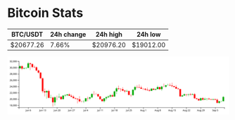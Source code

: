 # Bitcoin Stats

BTC/USDT|24h change|24h high|24h low|
|---|---|---|---|
|$20677.26|7.66%|$20976.20|$19012.00|

<img src="./chart.svg">
